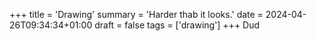 +++
title = 'Drawing'
summary = 'Harder thab it looks.'
date = 2024-04-26T09:34:34+01:00
draft = false
tags = ['drawing']
+++
Dud
